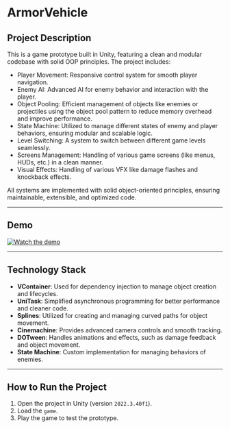 # ArmorVehicle

## Project Description
This is a game prototype built in Unity, featuring a clean and modular codebase with solid OOP principles. The project includes:
- Player Movement: Responsive control system for smooth player navigation.
- Enemy AI: Advanced AI for enemy behavior and interaction with the player.
- Object Pooling: Efficient management of objects like enemies or projectiles using the object pool pattern to reduce memory overhead and improve performance.
- State Machine: Utilized to manage different states of enemy and player behaviors, ensuring modular and scalable logic.
- Level Switching: A system to switch between different game levels seamlessly.
- Screens Management: Handling of various game screens (like menus, HUDs, etc.) in a clean manner.
- Visual Effects: Handling of various VFX like damage flashes and knockback effects.

All systems are implemented with solid object-oriented principles, ensuring maintainable, extensible, and optimized code.

---

## Demo

[![Watch the demo](https://img.youtube.com/vi/ijGTCpfkbQI/0.jpg)](https://www.youtube.com/embed/ijGTCpfkbQI)

---
## Technology Stack

- **VContainer**: Used for dependency injection to manage object creation and lifecycles.  
- **UniTask**: Simplified asynchronous programming for better performance and cleaner code.  
- **Splines**: Utilized for creating and managing curved paths for object movement.  
- **Cinemachine**: Provides advanced camera controls and smooth tracking.  
- **DOTween**: Handles animations and effects, such as damage feedback and object movement.  
- **State Machine**: Custom implementation for managing behaviors of enemies.  

---

## How to Run the Project
1. Open the project in Unity (version `2022.3.40f1`).  
2. Load the `game`.  
3. Play the game to test the prototype.  
